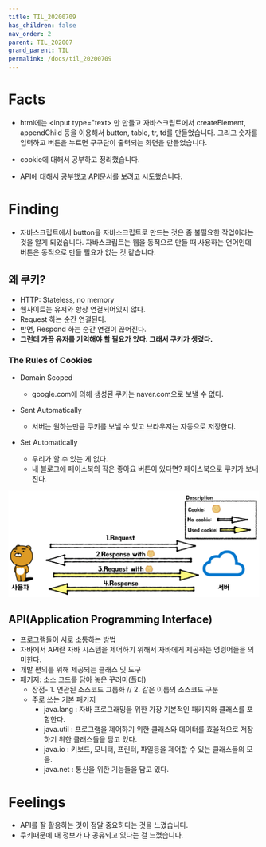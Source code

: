 ```yaml
---
title: TIL_20200709
has_children: false
nav_order: 2
parent: TIL_202007
grand_parent: TIL
permalink: /docs/til_20200709
---
```


# Facts

- html에는 <input type="text> 만 만들고 자바스크립트에서 createElement, appendChild 등을 이용해서 button, table, tr, td를 만들었습니다. 그리고 숫자를 입력하고 버튼을 누르면 구구단이 출력되는 화면을 만들었습니다.

- cookie에 대해서 공부하고 정리했습니다.

- API에 대해서 공부했고 API문서를 보려고 시도했습니다.

# Finding

- 자바스크립트에서 button을 자바스크립트로 만드는 것은 좀 불필요한 작업이라는 것을 알게 되었습니다. 자바스크립트는 웹을 동적으로 만들 때 사용하는 언어인데 버튼은 동적으로 만들 필요가 없는 것 같습니다.

## 왜 쿠키?

- HTTP: Stateless, no memory
- 웹사이트는 유저와 항상 연결되어있지 않다.
- Request 하는 순간 연결된다.
- 반면, Respond 하는 순간 연결이 끊어진다.
- **그런데 가끔 유저를 기억해야 할 필요가 있다. 그래서 쿠키가 생겼다.**

### The Rules of Cookies

- Domain Scoped
  - google.com에 의해 생성된 쿠키는 naver.com으로 보낼 수 없다.
- Sent Automatically
  - 서버는 원하는만큼 쿠키를 보낼 수 있고 브라우저는 자동으로 저장한다.
- Set Automatically

  - 우리가 할 수 있는 게 없다.
  - 내 블로그에 페이스북의 작은 좋아요 버튼이 있다면? 페이스북으로 쿠키가 보내진다.

![](/assets/images/cookies.png)

## API(Application Programming Interface)

- 프로그램들이 서로 소통하는 방법
- 자바에서 API란 자바 시스템을 제어하기 위해서 자바에게 제공하는 명령어들을 의미한다.
- 개발 편의를 위해 제공되는 클래스 및 도구
- 패키지: 소스 코드를 담아 놓은 꾸러미(폴더)
  - 장점- 1. 연관된 소스코드 그룹화 // 2. 같은 이름의 소스코드 구분
  - 주로 쓰는 기본 패키지
    - java.lang : 자바 프로그래밍을 위한 가장 기본적인 패키지와 클래스를 포함한다.
    - java.util : 프로그램을 제어하기 위한 클래스와 데이터를 효율적으로 저장하기 위한 클래스들을 담고 있다.
    - java.io : 키보드, 모니터, 프린터, 파일등을 제어할 수 있는 클래스들의 모음.
    - java.net : 통신을 위한 기능들을 담고 있다.

# Feelings

- API를 잘 활용하는 것이 정말 중요하다는 것을 느꼈습니다.
- 쿠키때문에 내 정보가 다 공유되고 있다는 걸 느꼈습니다.
